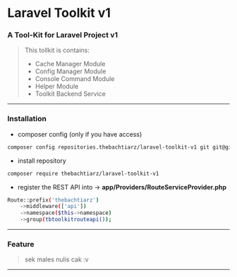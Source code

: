 # Laravel Toolkit v1

### A Tool-Kit for Laravel Project v1

> This tollkit is contains:
> - Cache Manager Module
> - Config Manager Module
> - Console Command Module
> - Helper Module
> - Toolkit Backend Service

-------

### Installation
- composer config (only if you have access)
```bash
composer config repositories.thebachtiarz/laravel-toolkit-v1 git git@github.com:thebachtiarz/laravel-toolkit-v1.git
```

- install repository
```bash
composer require thebachtiarz/laravel-toolkit-v1
```

- register the REST API into -> **app/Providers/RouteServiceProvider.php**
```bash
Route::prefix('thebachtiarz')
    ->middleware(['api'])
    ->namespace($this->namespace)
    ->group(tbtoolkitrouteapi());
```

-------
### Feature

> sek males nulis cak :v
-------
